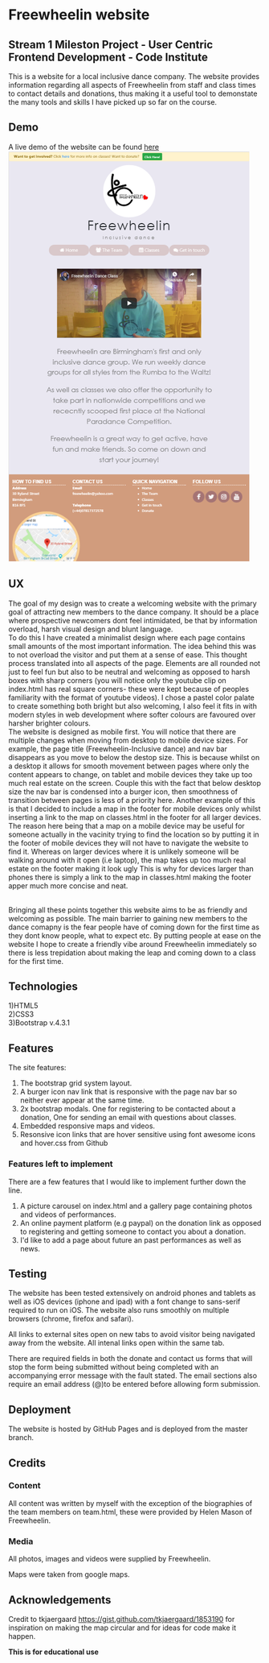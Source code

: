 # Freewheelin website

## Stream 1 Mileston Project - User Centric Frontend Development - Code Institute

This is a website for a local inclusive dance company. The website provides information regarding all aspects of Freewheelin from staff and class times to contact details and donations, thus 
making it a useful tool to demonstate the many tools and skills I have picked up so far on the course.

## Demo

A live demo of the website can be found [here](https://francisillingworth.github.io/milestone-project-1/index.html)\
[<img src="assets/images/screenshot.png">](https://francisillingworth.github.io/milestone-project-1/index.html)

## UX

The goal of my design was to create a welcoming website with the primary goal of attracting new members to the dance company. It should be a place where
prospective newcomers dont feel intimidated, be that by information overload, harsh visual design and blunt language.\
To do this I have created a minimalist design where each page contains small amounts of the most important information.
The idea behind this was to not overload the visitor and put them at a sense of ease.
This thought process translated into all aspects of the page. Elements are all rounded not just to feel
fun but also to be neutral and welcoming as opposed to harsh boxes with sharp corners (you will notice only the youtube clip on index.html has real square corners- 
these were kept because of peoples familiarity with the format of youtube videos).
I chose a pastel color palate to create something both bright but also welcoming, I also feel it fits in with modern styles in web development where softer colours
are favoured over harsher brighter colours.
\
The website is designed as mobile first. You will notice that there are multiple changes when moving from desktop to mobile device sizes. For example, the page title 
(Freewheelin-Inclusive dance) and nav bar disappears as you move to below the destop size. This is because whilst on a desktop it allows for smooth movement between pages where only the content appears
to change, on tablet and mobile devices they take up too much real estate on the screen. Couple this with the fact that below desktop size the nav bar is condensed into a burger icon, then
smoothness of transition between pages is less of a priority here. Another example of this is that I decided to include a map in the footer for mobile devices only whilst inserting a link to the map 
on classes.html in the footer for all larger devices. The reason here being that a map on a mobile device may be useful for someone actually in the vacinity trying to find the location so by putting it in the 
footer of mobile devices they will not have to navigate the website to find it. Whereas on larger devices where it is unlikely someone will be walking around with it open (i.e laptop), the map takes up too
much real estate on the footer making it look ugly This is why for devices larger than phones there is simply a link to the map in classes.html making the footer apper much more
concise and neat.

\
Bringing all these points together this website aims to be as friendly and welcoming as possible. The main barrier to gaining new members to the dance comapny is the fear 
people have of coming down for the first time as they dont know people, what to expect etc. By putting people at ease on the website I hope to create a friendly
vibe around Freewheelin immediately so there is less trepidation about making the leap and coming down to a class for the first time.

## Technologies

1)HTML5  
2)CSS3  
3)Bootstrap v.4.3.1  

## Features

The site features:
1) The bootstrap grid system layout.
2) A burger icon nav link that is responsive with the page nav bar so neither ever appear at the same time.
3) 2x bootstrap modals. One for registering to be contacted about a donation, One for sending an email with questions about classes.
4) Embedded responsive maps and videos.
5) Resonsive icon links that are hover sensitive using font awesome icons and hover.css from Github

### Features left to implement

There are a few features that I would like to implement further down the line. 
1) A picture carousel on index.html and a gallery page containing photos and videos of performances.
2) An online payment platform (e.g paypal) on the donation link as opposed to registering and getting someone to contact you about a donation.
3) I'd like to add a page about future an past performances as well as news.


## Testing

The website has been tested extensively on android phones and tablets as well as iOS devices (iphone and ipad) with a font change to sans-serif required to run on iOS.
The website also runs smoothly on multiple browsers (chrome, firefox and safari).

All links to external sites open on new tabs to avoid visitor being navigated away from the website. All intenal links open within the same tab.

There are required fields in both the donate and contact us forms that will stop the form being submitted without being completed with an accompanying error message with the fault stated. The email sections also require an email address (@)to
be entered before allowing form submission.

## Deployment

The website is hosted by GitHub Pages and is deployed from the master branch.

## Credits

### Content

All content was written by myself with the exception of the biographies of the team members on team.html, these were provided by Helen Mason of Freewheelin.

### Media

All photos, images and videos were supplied by Freewheelin.

Maps were taken from google maps.

## Acknowledgements

Credit to tkjaergaard  https://gist.github.com/tkjaergaard/1853190  for inspiration on making the map circular and for ideas for code make it happen.

<strong>This is for educational use </strong>






